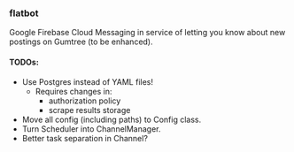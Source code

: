 ### flatbot
Google Firebase Cloud Messaging in service of letting you know about new postings on Gumtree (to be enhanced).

#### TODOs:
  * Use Postgres instead of YAML files!
    * Requires changes in:
      * authorization policy
      * scrape results storage
  * Move all config (including paths) to Config class.
  * Turn Scheduler into ChannelManager.
  * Better task separation in Channel?